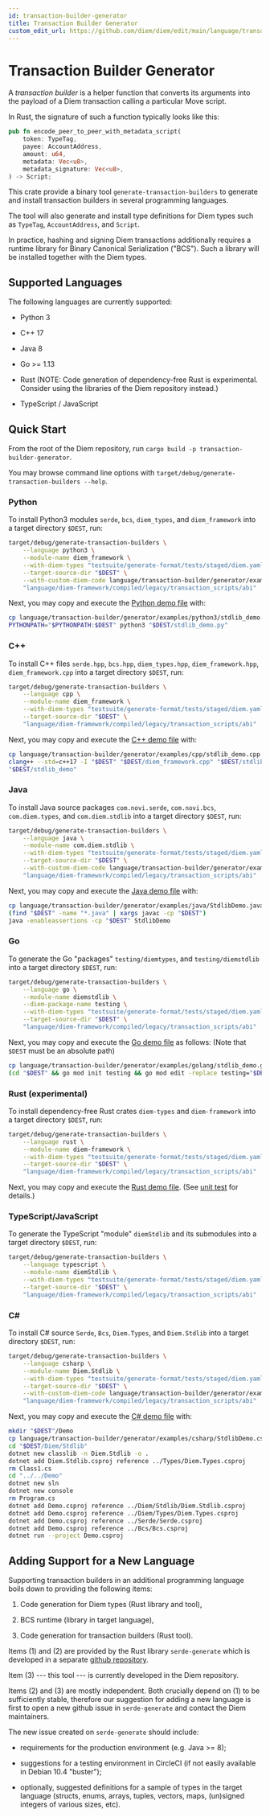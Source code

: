 ```yaml
---
id: transaction-builder-generator
title: Transaction Builder Generator
custom_edit_url: https://github.com/diem/diem/edit/main/language/transaction-builder-generator/README.md
---
```


# Transaction Builder Generator

A *transaction builder* is a helper function that converts its arguments into the payload of a Diem transaction calling a particular Move script.

In Rust, the signature of such a function typically looks like this:
```rust
pub fn encode_peer_to_peer_with_metadata_script(
    token: TypeTag,
    payee: AccountAddress,
    amount: u64,
    metadata: Vec<u8>,
    metadata_signature: Vec<u8>,
) -> Script;
```

This crate provide a binary tool `generate-transaction-builders` to generate and install transaction builders in several programming languages.

The tool will also generate and install type definitions for Diem types such as `TypeTag`, `AccountAddress`, and `Script`.

In practice, hashing and signing Diem transactions additionally requires a runtime library for Binary Canonical Serialization ("BCS").
Such a library will be installed together with the Diem types.


## Supported Languages

The following languages are currently supported:

* Python 3

* C++ 17

* Java 8

* Go >= 1.13

* Rust (NOTE: Code generation of dependency-free Rust is experimental. Consider using the libraries of the Diem repository instead.)

* TypeScript / JavaScript


## Quick Start

From the root of the Diem repository, run `cargo build -p transaction-builder-generator`.

You may browse command line options with `target/debug/generate-transaction-builders --help`.

### Python

To install Python3 modules `serde`, `bcs`, `diem_types`, and `diem_framework` into a target directory `$DEST`, run:
```bash
target/debug/generate-transaction-builders \
    --language python3 \
    --module-name diem_framework \
    --with-diem-types "testsuite/generate-format/tests/staged/diem.yaml" \
    --target-source-dir "$DEST" \
    --with-custom-diem-code language/transaction-builder/generator/examples/python3/custom_diem_code/*.py -- \
    "language/diem-framework/compiled/legacy/transaction_scripts/abi"
```
Next, you may copy and execute the [Python demo file](examples/python3/stdlib_demo.py) with:
```bash
cp language/transaction-builder/generator/examples/python3/stdlib_demo.py "$DEST"
PYTHONPATH="$PYTHONPATH:$DEST" python3 "$DEST/stdlib_demo.py"
```

### C++

To install C++ files `serde.hpp`, `bcs.hpp`, `diem_types.hpp`, `diem_framework.hpp`, `diem_framework.cpp` into a target directory `$DEST`, run:
```bash
target/debug/generate-transaction-builders \
    --language cpp \
    --module-name diem_framework \
    --with-diem-types "testsuite/generate-format/tests/staged/diem.yaml" \
    --target-source-dir "$DEST" \
    "language/diem-framework/compiled/legacy/transaction_scripts/abi"
```
Next, you may copy and execute the [C++ demo file](examples/cpp/stdlib_demo.cpp) with:
```bash
cp language/transaction-builder/generator/examples/cpp/stdlib_demo.cpp "$DEST"
clang++ --std=c++17 -I "$DEST" "$DEST/diem_framework.cpp" "$DEST/stdlib_demo.cpp" -o "$DEST/stdlib_demo"
"$DEST/stdlib_demo"
```

### Java

To install Java source packages `com.novi.serde`, `com.novi.bcs`, `com.diem.types`, and `com.diem.stdlib` into a target directory `$DEST`, run:
```bash
target/debug/generate-transaction-builders \
    --language java \
    --module-name com.diem.stdlib \
    --with-diem-types "testsuite/generate-format/tests/staged/diem.yaml" \
    --target-source-dir "$DEST" \
    --with-custom-diem-code language/transaction-builder/generator/examples/java/custom_diem_code/*.java -- \
    "language/diem-framework/compiled/legacy/transaction_scripts/abi"
```
Next, you may copy and execute the [Java demo file](examples/java/StdlibDemo.java) with:
```bash
cp language/transaction-builder/generator/examples/java/StdlibDemo.java "$DEST"
(find "$DEST" -name "*.java" | xargs javac -cp "$DEST")
java -enableassertions -cp "$DEST" StdlibDemo
```

### Go

To generate the Go "packages" `testing/diemtypes`, and `testing/diemstdlib` into a target directory `$DEST`, run:

```bash
target/debug/generate-transaction-builders \
    --language go \
    --module-name diemstdlib \
    --diem-package-name testing \
    --with-diem-types "testsuite/generate-format/tests/staged/diem.yaml" \
    --target-source-dir "$DEST" \
    "language/diem-framework/compiled/legacy/transaction_scripts/abi"
```
Next, you may copy and execute the [Go demo file](examples/golang/stdlib_demo.go) as follows:
(Note that `$DEST` must be an absolute path)
```bash
cp language/transaction-builder/generator/examples/golang/stdlib_demo.go "$DEST"
(cd "$DEST" && go mod init testing && go mod edit -replace testing="$DEST" && go run stdlib_demo.go)
```

### Rust (experimental)

To install dependency-free Rust crates `diem-types` and `diem-framework` into a target directory `$DEST`, run:
```bash
target/debug/generate-transaction-builders \
    --language rust \
    --module-name diem-framework \
    --with-diem-types "testsuite/generate-format/tests/staged/diem.yaml" \
    --target-source-dir "$DEST" \
    "language/diem-framework/compiled/legacy/transaction_scripts/abi"
```
Next, you may copy and execute the [Rust demo file](examples/rust/stdlib_demo.rs). (See [unit test](tests/generation.rs) for details.)

### TypeScript/JavaScript

To generate the TypeScript "module" `diemStdlib` and its submodules into a target directory `$DEST`, run:

```bash
target/debug/generate-transaction-builders \
    --language typescript \
    --module-name diemStdlib \
    --with-diem-types "testsuite/generate-format/tests/staged/diem.yaml" \
    --target-source-dir "$DEST" \
    "language/diem-framework/compiled/legacy/transaction_scripts/abi"
```

### C#

To install C# source `Serde`, `Bcs`, `Diem.Types`, and `Diem.Stdlib` into a target directory `$DEST`, run:
```bash
target/debug/generate-transaction-builders \
    --language csharp \
    --module-name Diem.Stdlib \
    --with-diem-types "testsuite/generate-format/tests/staged/diem.yaml" \
    --target-source-dir "$DEST" \
    --with-custom-diem-code language/transaction-builder/generator/examples/csharp/custom_diem_code/*.cs -- \
    "language/diem-framework/compiled/legacy/transaction_scripts/abi"
```
Next, you may copy and execute the [C# demo file](examples/csharp/StdlibDemo.cs) with:
```bash
mkdir "$DEST"/Demo
cp language/transaction-builder/generator/examples/csharp/StdlibDemo.cs "$DEST/Demo"
cd "$DEST/Diem/Stdlib"
dotnet new classlib -n Diem.Stdlib -o .
dotnet add Diem.Stdlib.csproj reference ../Types/Diem.Types.csproj
rm Class1.cs
cd "../../Demo"
dotnet new sln
dotnet new console
rm Program.cs
dotnet add Demo.csproj reference ../Diem/Stdlib/Diem.Stdlib.csproj
dotnet add Demo.csproj reference ../Diem/Types/Diem.Types.csproj
dotnet add Demo.csproj reference ../Serde/Serde.csproj
dotnet add Demo.csproj reference ../Bcs/Bcs.csproj
dotnet run --project Demo.csproj
```

## Adding Support for a New Language

Supporting transaction builders in an additional programming language boils down to providing the following items:

1. Code generation for Diem types (Rust library and tool),

2. BCS runtime (library in target language),

3. Code generation for transaction builders (Rust tool).


Items (1) and (2) are provided by the Rust library `serde-generate` which is developed in a separate [github repository](https://github.com/novifinancial/serde-reflection).

Item (3) --- this tool --- is currently developed in the Diem repository.

Items (2) and (3) are mostly independent. Both crucially depend on (1) to be sufficiently stable, therefore our suggestion for adding a new language is first to open a new github issue in `serde-generate` and contact the Diem maintainers.


The new issue created on `serde-generate` should include:

* requirements for the production environment (e.g. Java >= 8);

* suggestions for a testing environment in CircleCI (if not easily available in Debian 10.4 "buster");

* optionally, suggested definitions for a sample of types in the target language (structs, enums, arrays, tuples, vectors, maps, (un)signed integers of various sizes, etc).
